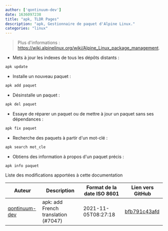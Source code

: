 ```yaml
---
author: ['qontinuum-dev']
date: 1636097238
title: "apk, TLDR Pages"
description: "apk, Gestionnaire de paquet d'Alpine Linux."
categories: "linux"
---
```

> Plus d'informations : <https://wiki.alpinelinux.org/wiki/Alpine_Linux_package_management>.

- Mets à jour les indexes de tous les dépôts distants :

```bash
apk update
```

- Installe un nouveau paquet :

```bash
apk add paquet
```

- Désinstalle un paquet :

```bash
apk del paquet
```

- Essaye de réparer un paquet ou de mettre à jour un paquet sans ses dépendances :

```bash
apk fix paquet
```

- Recherche des paquets à partir d'un mot-clé :

```bash
apk search mot_cle
```

- Obtiens des information à propos d'un paquet précis :

```bash
apk info paquet
```
Liste des modifications apportées à cette documentation


Auteur | Description | Format de la date ISO 8601 | Lien vers GitHub
------|-----|-----|-----
[qontinuum-dev](mailto:79641156+qontinuum-dev@users.noreply.github.com) | apk: add French translation (#7047) | 2021-11-05T08:27:18 | [bfb791c43afd](https://github.com/tldr-pages/tldr/commit/bfb791c43afd6392e1c40c7931ff1abe5f3b4950)

